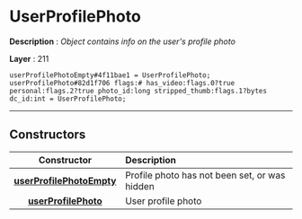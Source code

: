# UserProfilePhoto

**Description** : *Object contains info on the user's profile photo*

**Layer** : 211

```tl
userProfilePhotoEmpty#4f11bae1 = UserProfilePhoto;
userProfilePhoto#82d1f706 flags:# has_video:flags.0?true personal:flags.2?true photo_id:long stripped_thumb:flags.1?bytes dc_id:int = UserProfilePhoto;
```

---

## Constructors

| Constructor | Description |
| :---: | :--- |
| [**userProfilePhotoEmpty**](constructor/userProfilePhotoEmpty) | Profile photo has not been set, or was hidden |
| [**userProfilePhoto**](constructor/userProfilePhoto) | User profile photo |